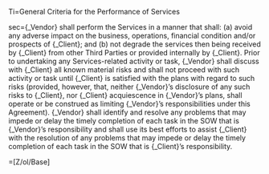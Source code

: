 Ti=General Criteria for the Performance of Services

sec={_Vendor} shall perform the Services in a manner that shall: (a) avoid any adverse impact on the business, operations, financial condition and/or prospects of {_Client}; and (b) not degrade the services then being received by {_Client} from other Third Parties or provided internally by {_Client}. Prior to undertaking any Services-related activity or task, {_Vendor} shall discuss with {_Client} all known material risks and shall not proceed with such activity or task until {_Client} is satisfied with the plans with regard to such risks (provided, however, that, neither {_Vendor}’s disclosure of any such risks to {_Client}, nor {_Client} acquiescence in {_Vendor}’s plans, shall operate or be construed as limiting {_Vendor}’s responsibilities under this Agreement). {_Vendor} shall identify and resolve any problems that may impede or delay the timely completion of each task in the SOW that is {_Vendor}’s responsibility and shall use its best efforts to assist {_Client} with the resolution of any problems that may impede or delay the timely completion of each task in the SOW that is {_Client}’s responsibility.

=[Z/ol/Base]
